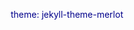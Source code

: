 theme: jekyll-theme-merlot
<html>
    <head>
        <meta charset="utf-8">
        <title>Website Project</title>
    </head>
    <style>
     h1 { text-align: center; 
     color: darkblue;
     }
     table{ 
         text-align: center;
         color: darkblue;
     }
     p{
         color: darkblue;
         text-align: center;
     }
     body {
        color: darkblue;
     }
     h2 {
     text-align: center;
     }
     h3 {
     text-align: center;
     }
    
    </style>
    <body>
   <h1> NBA All Star Game Competitiveness</h1>
   <p>I believe that the NBA All Star Game has gotten less competitive over the years.
   </p>
   
   
   <table border="5">
   <tr>
       <th>Competitive </th>
       <th>Not Competitive </th>
       </tr>
        <tr>
     <td>Good Offense</td><td>Lack of Defense</td>   
    </tr>
    <tr> 
    <td>Captains Select Teams </td> <td>Not Much Hustle </td>  
    </tr>
    <tr>
        <td>Best Players </td> <td>Poor Shot Selection </td>
    </tr>
   </table>
   <img src = "https://www.google.com/url?sa=i&rct=j&q=&esrc=s&source=images&cd=&cad=rja&uact=8&ved=2ahUKEwj96KLZzcLbAhWLiVQKHXsbD9cQjhx6BAgBEAM&url=http%3A%2F%2Fmlifestyle.org%2Fnba-all-star-game-recap&psig=AOvVaw3ac5zQRKIy64qoTmajifPX&ust=1528497111439062" alt= "NBA All Star Game tipoff">
   
   <br>  <h2> Facts </h2>  
   <ul> <li> The last time under 100 points was scored in the All-Star Game was in 1966.
   <li> Since 2010, the lowest score and All-Star Team has scored was 138 points, which was the East Team in 2013.
   <li> Kareem Abdul-Jabbar holds the All-Star Game record in blocks with 6 in one game, in the last 3 All-Star Games they all combined for 6 blocks.
   <li> 8 out of the top 20 leaders in points per game, in the all star game history are still active players
   <li> LeBron James and Anthony Davis lead the All-Star Game points per game with 24.5, Chris Paul leads in assists with 13.2 per game, and Bob Pettit leads rebounds per game with 16.2 
   <li> Michael Jordan is in 9th place with 20.2 points per game behind many players below his level of play like Paul George with 20.8 points per game and Blake Griffin with 21.8 points per game
   <li> 1 of the top 20 players in blocks per game is active, (Dwight Howard 1.1) Kareem has the most with 2.1
   <li> In the last 2 minutes of the game only 7 points were scored in total
   <li> The league has doubled the winning money from 50,000 to 100,000 since 2017
   <li> 11 of the top 25 players for points in one All Star Game are still active
   </ul>
   
   
   <h2> My Opinion</h2>
   <p> I believe that the NBA All Star Game has gotten less competitive over the years but this year was the most competitive in the last 5. It has gotten less competitive because nobody plays defense. Stephen Curry who is thought to be top 3 in the league laid down on the floor to escape playing defense. This year still lacked adequate defense but 148-145 isn't a defensive game. The competitivness came from two evenly matched teams going at it with high powered offense. At the end of the game Team LeBron locked up Steph Curry from taking the final shot which ultimately gave them the win. Two years ago it was East verse West and before the game everyone knew the East didnt have a chance. Back in the 1990's people would argue and fight in game and it would be heated. Now guys are taking ridiculous shots and it is taking away from the competition.
   </p>
   
 <h2>Sports Analysts and Players Opinions</h2>
   "You know good and well that the problem is on Sunday's come all star weekend y'all show no effort" ~Stephen A. Smith (Sports Analyst) <br><br>
   "We wanted to kind of change the narrative of the All-Star Game being a joke, today we make it a real basketball game" ~ Kevin Durant (NBA Player) <br><br>
   "...really just gave us an opportunity to hit the reset button" ~ Stephen Curry (NBA Player) <br><br>
   "The new format was great,The fans did a great job of reacting to it in a very positive way. That draft was something that hadn’t been done before, and the great thing about our commissioner is he is absolutely willing to do something new and change the format. It definitely worked out for everybody. ~ LeBron James (NBA Player)<br> <br>
   
   <br> <h2> Citaton </h2>
  
   <ul>
   <li><a href= "https://www.vanityfair.com/style/2018/02/a-brief-history-of-how-the-nba-all-star-games-slid-into-competitive-farce">Vanity Fair</a></li> 
   <li><a href= "https://www.basketball-reference.com/allstar/leaders_career.html">Basketball Reference</a></li> 
   <li><a href= "https://www.complex.com/sports/2018/02/it-was-competitive-but-the-all-star-game-cant-be-saved">Complex </a></li>
   <li><a href= "https://www.cbssports.com/nba/news/2018-nba-all-star-game-the-new-format-worked-and-it-can-keep-getting-better/">CBS Sports</a></li>
   <li><a href= "https://www.nytimes.com/2018/02/18/sports/nba-all-star-game.html">NBA Players Quotes</a></li>
   <li><a href="https://www.youtube.com/watch?reload=9&v=Q8BCEkt1bu4">Stephen A. Smith Quote</a></li>
  </ul>
  
    </body>
</html>
